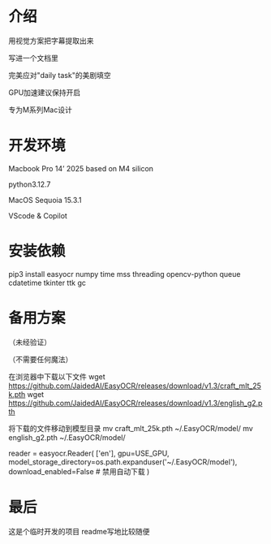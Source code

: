 # 介绍
用视觉方案把字幕提取出来

写进一个文档里

完美应对"daily task"的美剧填空

GPU加速建议保持开启

专为M系列Mac设计



# 开发环境
Macbook Pro 14’ 2025 based on M4 silicon

python3.12.7

MacOS Sequoia 15.3.1

VScode & Copilot



# 安装依赖
pip3 install easyocr numpy time mss threading opencv-python queue cdatetime tkinter ttk gc



# 备用方案
（未经验证）

（不需要任何魔法）

在浏览器中下载以下文件
wget https://github.com/JaidedAI/EasyOCR/releases/download/v1.3/craft_mlt_25k.pth
wget https://github.com/JaidedAI/EasyOCR/releases/download/v1.3/english_g2.pth

将下载的文件移动到模型目录
mv craft_mlt_25k.pth ~/.EasyOCR/model/
mv english_g2.pth ~/.EasyOCR/model/

reader = easyocr.Reader(
    ['en'],
    gpu=USE_GPU,
    model_storage_directory=os.path.expanduser('~/.EasyOCR/model'),
    download_enabled=False  # 禁用自动下载
)



# 最后
这是个临时开发的项目
readme写地比较随便